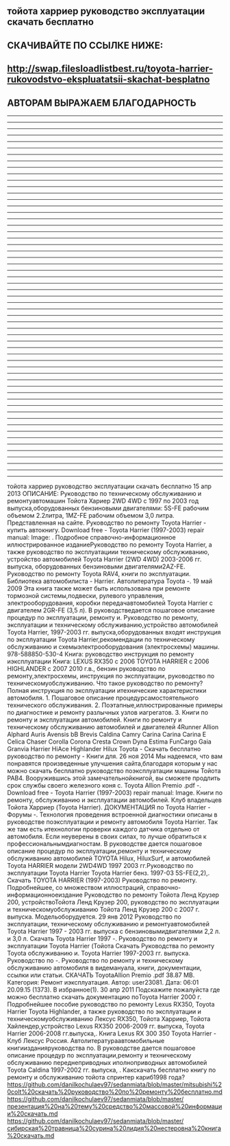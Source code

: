 тойота харриер руководство эксплуатации скачать бесплатно
--------------------------------------------------
СКАЧИВАЙТЕ ПО ССЫЛКЕ НИЖЕ:
--------------------------------------------------
http://swap.filesloadlistbest.ru/toyota-harrier-rukovodstvo-ekspluatatsii-skachat-besplatno
--------------------------------------------------
АВТОРАМ ВЫРАЖАЕМ БЛАГОДАРНОСТЬ
--------------------------------------------------
--------------------------------------------------
--------------------------------------------------
--------------------------------------------------
--------------------------------------------------
--------------------------------------------------
--------------------------------------------------
--------------------------------------------------
--------------------------------------------------
--------------------------------------------------
--------------------------------------------------
--------------------------------------------------
--------------------------------------------------
--------------------------------------------------
--------------------------------------------------
--------------------------------------------------
--------------------------------------------------
--------------------------------------------------
--------------------------------------------------
--------------------------------------------------
--------------------------------------------------
--------------------------------------------------
--------------------------------------------------
--------------------------------------------------
--------------------------------------------------
--------------------------------------------------
--------------------------------------------------
--------------------------------------------------
--------------------------------------------------
--------------------------------------------------
--------------------------------------------------
--------------------------------------------------
--------------------------------------------------
--------------------------------------------------
--------------------------------------------------
--------------------------------------------------
--------------------------------------------------
--------------------------------------------------
--------------------------------------------------
--------------------------------------------------
--------------------------------------------------
--------------------------------------------------
--------------------------------------------------
--------------------------------------------------
--------------------------------------------------
--------------------------------------------------
--------------------------------------------------
--------------------------------------------------
--------------------------------------------------
--------------------------------------------------
--------------------------------------------------
--------------------------------------------------
--------------------------------------------------
--------------------------------------------------
--------------------------------------------------
--------------------------------------------------
--------------------------------------------------
--------------------------------------------------
тойота харриер руководство эксплуатации скачать бесплатно 15 апр 2013  ОПИСАНИЕ: Руководство по техническому обслуживанию и ремонтуавтомашин Тойота Хариер 2WD  4WD с 1997 по 2003 год выпуска,оборудованных бензиновыми двигателями: 5S-FE рабочим объемом 2.2литра, 1MZ-FE рабочим объемом 3,0 литра. Представленная на сайте. Руководство по ремонту Toyota Harrier - купить автокнигу. Download free - Toyota Harrier (1997-2003) repair manual: Image: . Подробное справочно-информационное иллюстрированное изданиеРуководство по ремонту Toyota Harrier, а также руководство по эксплуатациии техническому обслуживанию, устройство автомобилей Toyota Harrier (2WD 4WD) 2003-2006 гг. выпуска, оборудованных бензиновыми двигателями2AZ-FE. Руководство по ремонту Toyota RAV4, книги по эксплуатации. Библиотека автомобилиста - Harrier. Автолитература Toyota -. 19 май 2009  Эта книга также может быть использована при ремонте тормозной системы,подвески, рулевого управления, электрооборудования, коробки передачавтомобилей Toyota Harrier с двигателем 2GR-FE (3,5 л). В руководстведается пошаговое описание процедур по эксплуатации, ремонту и. Руководство по ремонту, эксплуатации и техническому обслуживанию,устройство автомобилей Toyota Harrier, 1997-2003 гг. выпуска,оборудованных  входят инструкция по эксплуатации Toyota Harrier,рекомендации по техническому обслуживанию и схемыэлектрооборудования (электросхемы) машины. 978-588850-530-4 Книга: руководство  инструкция по ремонту иэксплуатации  Книга: LEXUS RX350 с 2006  TOYOTA HARRIER с 2006 HIGHLANDER с 2007  2010 г.в., бензин руководство по ремонту,электросхемы, инструкция по эксплуатации, руководство по техническомуобслуживанию. Что такое руководство по ремонту? Полная инструкция по эксплуатации итехнические характеристики автомобиля. 1. Пошаговое описание процедурсамостоятельного технического обслуживания. 2. Поэтапные,иллюстрированные примеры по диагностике и ремонту разлычных узлов иагрегатов. 3. Книги по ремонту и эксплуатации автомобилей. Книги по ремонту и техническому обслуживанию автомобилей и двигателей 4Runner  Allion  Alphard  Auris  Avensis  bB  Brevis  Caldina  Camry Carina  Carina  Carina E  Celica  Chaser  Corolla  Corona  Cresta  Crown Dyna  Estima  FunCargo  Gaia  Granvia  Harrier  HiAce  Highlander  Hilux
Toyota - Скачать бесплатно руководство по ремонту - Книги для. 26 ноя 2014  Мы надеемся, что вам понравятся произведенные улучшения сайта,благодаря которым у нас можно скачать бесплатно руководство поэксплуатации машины Тойота РАВ4. Вооружившись этой замечательнойкнигой, вы сможете продлить срок службы своего железного коня с. Toyota Allion Premio .pdf -. Download free - Toyota Harrier (1997-2003) repair manual: Image. Книги по ремонту, обслуживанию и эксплуатации автомобилей. Клуб владельцев Тойота Харриер (Toyota Harrier). ДОКУМЕНТАЦИЯ по Toyota Harrier - Форумы -. Технология проведения встроенной диагностики описаны в руководстве поэксплуатации и ремонту автомобиля Toyota Harrier. Так же там есть итехнологии проверки каждого датчика отдельно от автомобиля. Если неуверены в своих силах, то лучше обратиться к профессиональнымдиагностам. В руководстве дается пошаговое описание процедур по эксплуатации,ремонту и техническому обслуживанию автомобилей TOYOTA Hilux, HiluxSurf,  и автомобилей Toyota HARRIER модели 2WD4WD 1997 2003 гг.Руководство по эксплуатации Toyota Harrier Toyota Harrier бенз. 1997-03 5S-FE(2,2),. Скачать TOYOTA HARRIER (1997-2003) Руководство по ремонту. Подробнейшее, со множеством иллюстраций, справочно-информационноеиздание Руководство по ремонту Тойота Ленд Крузер 200, устройствоТойота Ленд Крузер 200, руководство по эксплуатации и техническомуобслуживанию Тойота Ленд Крузер 200 с 2007 г. выпуска. Модельоборудуется. 29 янв 2012  Руководство по эксплуатации, техническому обслуживанию и ремонтуавтомобилей Toyota Harrier 1997 - 2003 гг. выпуска с бензиновымидвигателями 2,2 л. и 3,0 л. Скачать Toyota Harrier 1997 -. Руководство по ремонту и эксплуатации Toyota Harrier (Тойота
Скачать Руководства по ремонту Toyota обслуживанию и. Toyota Harrier 1997-2003 гг. выпуска. Руководство по  -. Руководство по ремонту и техническому обслуживанию автомобиля в видемануала, книги, документации, ссылки или статьи.   СКАЧАТЬ  ToyotaAllion Premio .pdf 38.87 MB. Категория: Ремонт иэксплуатация. Автор: user23081. Дата: 06:01 20.09.15 (1373). В избранное(1). 30 апр 2011  Подскажите пожалуйста где можно бесплатно скачать документацию поToyota Harrier 2000 г. Подробнейшее пособие руководство по ремонту Lexus RX350, Toyota Harrier Toyota Highlander, а также руководство по эксплуатации и техническомуобслуживанию Лексус RX350, Тойота Харриер, Тойота Хайлендер,устройство Lexus RX350 2006-2009 гг. выпуска, Toyota Harrier 2006-2008 гг.выпуска,. Книга Lexus RX 300  350  Toyota Harrier - Клуб Лексус Россия. Автолитератураавтомобильные книгиизданияруководства по. В руководстве дается пошаговое описание процедур по эксплуатации,ремонту и техническому обслуживанию переднеприводных иполноприводных автомобилей Toyota Caldina 1997-2002 гг. выпуска, . Какскачать бесплатно книгу по ремонту и обслуживанию тойота спринтер кариб1998 года?
https://github.com/danilkochulaev97/sedanmiata/blob/master/mitsubishi%20colt%20скачать%20руководство%20по%20ремонту%20бесплатно.md
https://github.com/danilkochulaev97/sedanmiata/blob/master/презентация%20на%20тему%20средство%20массовой%20информации%20скачать.md
https://github.com/danilkochulaev97/sedanmiata/blob/master/сибирская%20травница%20сурина%20лидия%20нестеровна%20книга%20скачать.md
